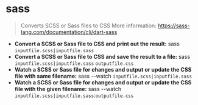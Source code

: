 # sass
> Converts SCSS or Sass files to CSS
> More information: <https://sass-lang.com/documentation/cli/dart-sass>
- **Convert a SCSS or Sass file to CSS and print out the result:**
sass `inputfile.scss|inputfile.sass`
- **Convert a SCSS or Sass file to CSS and save the result to a file:**
sass `inputfile.scss|inputfile.sass` `outputfile.css`
- **Watch a SCSS or Sass file for changes and output or update the CSS file with same filename:**
sass --watch `inputfile.scss|inputfile.sass`
- **Watch a SCSS or Sass file for changes and output or update the CSS file with the given filename:**
sass --watch `inputfile.scss|inputfile.sass`:`outputfile.css`
